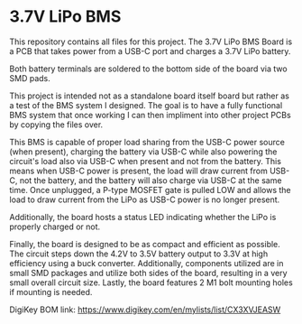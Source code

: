 # 3.7V LiPo BMS
This repository contains all files for this project. The 3.7V LiPo BMS Board is a PCB that takes power from a USB-C port and charges a 3.7V LiPo battery.

Both battery terminals are soldered to the bottom side of the board via two SMD pads.

This project is intended not as a standalone board itself board but rather as a test of the BMS system I designed. The goal is to have a fully functional BMS system that once working I can then impliment into other project PCBs by copying the files over.

This BMS is capable of proper load sharing from the USB-C power source (when present), charging the battery via USB-C while also powering the circuit's load also via USB-C when present and not from the battery. This means when USB-C power is present, the load will draw current from USB-C, not the battery, and the battery will also charge via USB-C at the same time. Once unplugged, a P-type MOSFET gate is pulled LOW and allows the load to draw current from the LiPo as USB-C power is no longer present.

Additionally, the board hosts a status LED indicating whether the LiPo is properly charged or not.

Finally, the board is designed to be as compact and efficient as possible. The circuit steps down the 4.2V to 3.5V battery output to 3.3V at high efficiency using a buck converter. Additionally, components utilized are in small SMD packages and utilize both sides of the board, resulting in a very small overall circuit size. Lastly, the board features 2 M1 bolt mounting holes if mounting is needed.

DigiKey BOM link: https://www.digikey.com/en/mylists/list/CX3XVJEASW